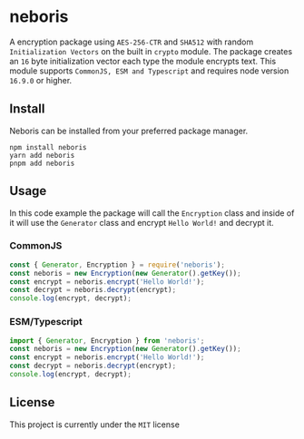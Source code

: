 # neboris
A encryption package using `AES-256-CTR` and `SHA512` with random `Initialization Vectors` on the built in `crypto` module. The package creates an `16` byte initialization vector each type the module encrypts text. This module supports `CommonJS, ESM and Typescript` and requires node version `16.9.0` or higher.

## Install
Neboris can be installed from your preferred package manager.
```ansi
npm install neboris
yarn add neboris
pnpm add neboris
```

## Usage
In this code example the package will call the `Encryption` class and inside of it will use the `Generator` class and encrypt `Hello World!` and decrypt it.

### CommonJS
```js
const { Generator, Encryption } = require('neboris');
const neboris = new Encryption(new Generator().getKey());
const encrypt = neboris.encrypt('Hello World!');
const decrypt = neboris.decrypt(encrypt);
console.log(encrypt, decrypt);
```

### ESM/Typescript
```typescript
import { Generator, Encryption } from 'neboris';
const neboris = new Encryption(new Generator().getKey());
const encrypt = neboris.encrypt('Hello World!');
const decrypt = neboris.decrypt(encrypt);
console.log(encrypt, decrypt);
```

## License
This project is currently under the `MIT` license
